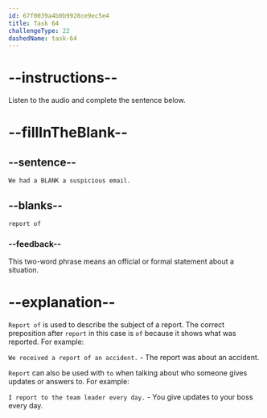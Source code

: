 ```yaml
---
id: 67f0039a4b0b9928ce9ec5e4
title: Task 64
challengeType: 22
dashedName: task-64
---
```


<!-- (audio) Jessica: We had a report of a suspicious email. -->

# --instructions--

Listen to the audio and complete the sentence below.

# --fillInTheBlank--

## --sentence--

`We had a BLANK a suspicious email.`

## --blanks--

`report of`

### --feedback--

This two-word phrase means an official or formal statement about a situation.

# --explanation--

`Report of` is used to describe the subject of a report. The correct preposition after `report` in this case is `of` because it shows what was reported. For example:

`We received a report of an accident.` - The report was about an accident.

`Report` can also be used with `to` when talking about who someone gives updates or answers to. For example:

`I report to the team leader every day.` - You give updates to your boss every day.
